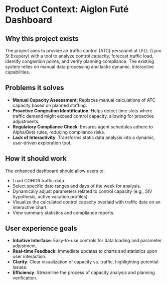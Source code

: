 # Product Context: Aiglon Futé Dashboard

## Why this project exists
The project aims to provide air traffic control (ATC) personnel at LFLL (Lyon St Exupéry) with a tool to analyze control capacity, forecast traffic load, identify congestion points, and verify planning compliance. The existing system relies on manual data processing and lacks dynamic, interactive capabilities.

## Problems it solves
*   **Manual Capacity Assessment**: Replaces manual calculations of ATC capacity based on planned staffing.
*   **Proactive Congestion Identification**: Helps detect time slots where traffic demand might exceed control capacity, allowing for proactive adjustments.
*   **Regulatory Compliance Check**: Ensures agent schedules adhere to Alpha/Beta rules, reducing compliance risks.
*   **Lack of Interactivity**: Transforms static data analysis into a dynamic, user-driven exploration tool.

## How it should work
The enhanced dashboard should allow users to:
*   Load COHOR traffic data.
*   Select specific date ranges and days of the week for analysis.
*   Dynamically adjust parameters related to control capacity (e.g., SIV hypothesis, active vacation profiles).
*   Visualize the calculated control capacity overlaid with traffic data on an interactive chart.
*   View summary statistics and compliance reports.

## User experience goals
*   **Intuitive Interface**: Easy-to-use controls for data loading and parameter adjustment.
*   **Real-time Feedback**: Immediate updates to charts and statistics upon user interaction.
*   **Clarity**: Clear visualization of capacity vs. traffic, highlighting potential issues.
*   **Efficiency**: Streamline the process of capacity analysis and planning verification.
